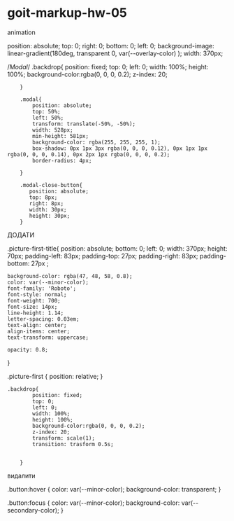 # goit-markup-hw-05
animation

position: absolute;
top: 0;
right: 0;
bottom: 0;
left: 0;
background-image: linear-gradient(180deg, transparent 0, var(--overlay-color) );
width: 370px;



  /*Modal*/
        .backdrop{
            position: fixed;
            top: 0;
            left: 0;
            width: 100%;
            height: 100%;
            background-color:rgba(0, 0, 0, 0.2);
            z-index: 20;
        
        }

        .modal{
            position: absolute;
            top: 50%;
            left: 50%;
            transform: translate(-50%, -50%);
            width: 528px;
            min-height: 581px;
            background-color: rgba(255, 255, 255, 1);
            box-shadow: 0px 1px 3px rgba(0, 0, 0, 0.12), 0px 1px 1px rgba(0, 0, 0, 0.14), 0px 2px 1px rgba(0, 0, 0, 0.2);
            border-radius: 4px;
            
        }

        .modal-close-button{
           position: absolute;
           top: 8px;
           right: 8px;
           width: 30px;
           height: 30px; 
        }
        

ДОДАТИ

.picture-first-title{
    position: absolute;
    bottom: 0;
    left: 0;
    width: 370px;
    height: 70px;
    padding-left: 83px;
    padding-top: 27px;
    padding-right: 83px;
    padding-bottom: 27px ;

    background-color: rgba(47, 48, 58, 0.8);
    color: var(--minor-color);
    font-family: 'Roboto';
    font-style: normal;
    font-weight: 700;
    font-size: 14px;
    line-height: 1.14;
    letter-spacing: 0.03em;
    text-align: center;
    align-items: center;
    text-transform: uppercase;
  
    opacity: 0.8;
}
    
  .picture-first {
        position: relative;
    }


    .backdrop{
            position: fixed;
            top: 0;
            left: 0;
            width: 100%;
            height: 100%;
            background-color:rgba(0, 0, 0, 0.2);
            z-index: 20;
            transform: scale(1);
            transition: trasform 0.5s;
            
        
        }



видалити

.button:hover {
    color: var(--minor-color);
    background-color: transparent;
}

.button:focus {
    color: var(--minor-color);
    background-color: var(--secondary-color);
}
